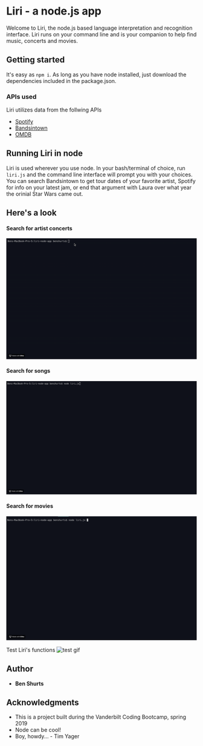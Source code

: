 # Liri - a node.js app

Welcome to Liri, the node.js based language interpretation and recognition interface. Liri runs on your command line and is your companion to help find music, concerts and movies.

## Getting started

It's easy as `npm i`. As long as you have node installed, just download the dependencies included in the package.json.

### APIs used

Liri utilizes data from the follwing APIs

* [Spotify](https://developer.spotify.com/documentation/web-api/)
* [Bandsintown](https://manager.bandsintown.com/support/bandsintown-api)
* [OMDB](http://www.omdbapi.com/)


## Running Liri in node

Liri is used wherever you use node. In your bash/terminal of choice, run `liri.js` and the command line interface will prompt you with your choices. You can search Bandsintown to get tour dates of your favorite artist, Spotify for info on your latest jam, or end that argument with Laura over what year the orinial Star Wars came out. 

## Here's a look

#### Search for artist concerts
![bandsintown search gif](https://github.com/bshurts93/liri-node-app/blob/master/images/bandsintown.gif)

#### Search for songs
![spotify search gif](https://github.com/bshurts93/liri-node-app/blob/master/images/spotify.gif)

#### Search for movies
![omdb search gif](https://github.com/bshurts93/liri-node-app/blob/master/images/omdb.gif)

Test Liri's functions
![test gif](https://github.com/bshurts93/liri-node-app/blob/master/images/test.gif)


## Author

* **Ben Shurts** 

## Acknowledgments

* This is a project built during the Vanderbilt Coding Bootcamp, spring 2019
* Node can be cool!
* Boy, howdy... - Tim Yager
